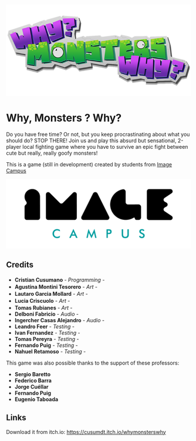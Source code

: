 
<p align="center">
<img src="logo.png" alt="PONER NOMBRE DEL JUEGO ACA"/>
</p>

# Why, Monsters ? Why?

Do you have free time? Or not, but you keep procrastinating about what you should do? STOP THERE! Join us and play this absurd but sensational, 
2-player local fighting game where you have to survive an epic fight between cute but really, really goofy monsters!

This is a game (still in development) created by students from <a href="https://www.imagecampus.edu.ar/">Image Campus</a>

<p align="center">
  <a href="https://www.imagecampus.edu.ar/">
    <img src="logo-image-campus.png" alt="Image Campus"/>
  </a> 
</p>


## Credits

- **Cristian Cusumano** - *Programming* - <a href="https://www.linkedin.com/in/cristian-cusumano-524ab1195/"><img height="16" width="16" src="https://unpkg.com/simple-icons@latest/icons/linkedin.svg" /></a> <a href="https://www.facebook.com/criscusu"><img height="16" width="16" src="https://unpkg.com/simple-icons@latest/icons/facebook.svg" /></a> <a href="https://github.com/cusumdt"><img height="16" width="16" src="https://unpkg.com/simple-icons@latest/icons/github.svg" /></a><a href="https://www.artstation.com/cusumdt"><img height="16" width="16" src="https://unpkg.com/simple-icons@latest/icons/artstation.svg" /></a>
- **Agustina Montini Tesorero** - *Art* - <a href="https://www.artstation.com/agustinamt"><img height="16" width="16" src="https://unpkg.com/simple-icons@latest/icons/artstation.svg" /></a>
- **Lautaro Garcia Mollard** - *Art* - <a href="https://www.artstation.com/lautigm"><img height="16" width="16" src="https://unpkg.com/simple-icons@latest/icons/artstation.svg" /></a>
- **Lucia Criscuolo** - *Art* - <a href="https://sketchfab.com/Neruth"><img height="16" width="16" src="https://unpkg.com/simple-icons@latest/icons/sketchfab.svg" /></a>
- **Tomas Rubianes** - *Art* - <a href="https://sketchfab.com/rasamot"><img height="16" width="16" src="https://unpkg.com/simple-icons@latest/icons/sketchfab.svg" /></a>
- **Delboni Fabricio** - *Audio* - 
- **Ingercher Casas Alejandro** - *Audio* - 
- **Leandro Feer** - *Testing* - 
- **Ivan Fernandez** - *Testing* -
- **Tomas Pereyra** - *Testing* - 
- **Fernando Puig** - *Testing* - 
- **Nahuel Retamoso** - *Testing* - 


This game was also possible thanks to the support of these professors:

- **Sergio Baretto**
- **Federico Barra**
- **Jorge Cuéllar**
- **Fernando Puig**
- **Eugenio Taboada**

## Links

Download it from itch.io: https://cusumdt.itch.io/whymonsterswhy
